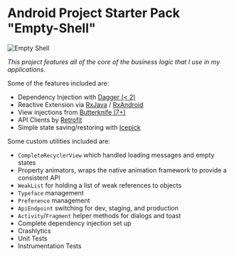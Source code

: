 Android Project Starter Pack "Empty-Shell"
==========================================

 ![Empty Shell][shell]

*This project features all of the core of the business logic that I use in my applications.*

Some of the features included are:

 - Dependency Injection with [Dagger (< 2)](http://square.github.io/dagger/)
 - Reactive Extension via [RxJava](https://github.com/ReactiveX/RxJava) / [RxAndroid](https://github.com/ReactiveX/RxAndroid)
 - View injections from [Butterknife (7+)](http://jakewharton.github.io/butterknife/)
 - API Clients by [Retrofit](http://square.github.io/retrofit/)
 - Simple state saving/restoring with [Icepick](https://github.com/frankiesardo/icepick)

Some custom utilities included are:

 - `CompleteRecyclerView` which handled loading messages and empty states
 - Property animators, wraps the native animation framework to provide a consistent API
 - `WeakList` for holding a list of weak references to objects
 - `Typeface` management
 - `Preference` management
 - `ApiEndpoint` switching for dev, staging, and production
 - `Activity`/`Fragment` helper methods for dialogs and toast
 - Complete dependency injection set up
 - Crashlytics
 - Unit Tests
 - Instrumentation Tests


 [shell]: http://i.imgur.com/ljuhxvM.jpg
